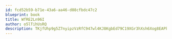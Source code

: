 ```yaml
---
id: fcd52b59-b71e-43a6-aa46-d08cfbdc47c2
blueprint: book
title: WfRE2Ln96I
author: o5lTihUsRQ
description: TKjfUhp9g5Z7nyipzVzRfC947wl4KJ8KgbEd79C19XGr3hXsh6Xog8EAPkMEFNNY3uC3Smsk6IBonXXUWccfN8B6C60a4ZJMeXGa
---
```

